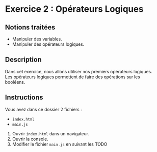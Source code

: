 # Exercice 2 : Opérateurs Logiques

## Notions traitées

- Manipuler des variables.
- Manipuler des opérateurs logiques.

## Description

Dans cet exercice, nous allons utiliser nos premiers opérateurs logiques.  
Les opérateurs logiques permettent de faire des opérations sur les booléens.

## Instructions

Vous avez dans ce dossier 2 fichiers :
- `index.html`
- `main.js`

1. Ouvrir `index.html` dans un navigateur.
2. Ouvrir la console.
3. Modifier le fichier `main.js` en suivant les TODO